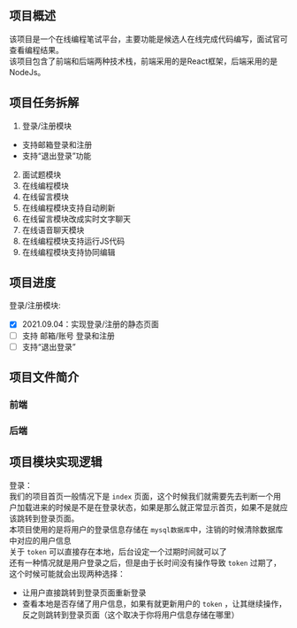 ## 项目概述
该项目是一个在线编程笔试平台，主要功能是候选人在线完成代码编写，面试官可查看编程结果。  
该项目包含了前端和后端两种技术栈，前端采用的是React框架，后端采用的是NodeJs。
## 项目任务拆解
1. 登录/注册模块
- 支持邮箱登录和注册
- 支持“退出登录”功能
2. 面试题模块
3. 在线编程模块
4. 在线留言模块
5. 在线编程模块支持自动刷新
6. 在线留言模块改成实时文字聊天
7. 在线语音聊天模块
8. 在线编程模块支持运行JS代码
9.  在线编程模块支持协同编辑
## 项目进度
登录/注册模块:
- [x] 2021.09.04：实现登录/注册的静态页面
- [ ] 支持 邮箱/账号 登录和注册
- [ ] 支持“退出登录”
## 项目文件简介
### 前端
### 后端
## 项目模块实现逻辑
登录：  
我们的项目首页一般情况下是 `index` 页面，这个时候我们就需要先去判断一个用户加载进来的时候是不是在登录状态，如果是那么就正常显示首页，如果不是就应该跳转到登录页面。  
本项目使用的是将用户的登录信息存储在 `mysql数据库`中，注销的时候清除数据库中对应的用户信息  
关于 `token` 可以直接存在本地，后台设定一个过期时间就可以了  
还有一种情况就是用户登录之后，但是由于长时间没有操作导致 `token` 过期了，这个时候可能就会出现两种选择：  
- 让用户直接跳转到登录页面重新登录
- 查看本地是否存储了用户信息，如果有就更新用户的 `token` ，让其继续操作，反之则跳转到登录页面（这个取决于你将用户信息存储在哪里）